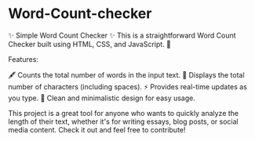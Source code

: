 # Word-Count-checker
✨ Simple Word Count Checker ✨
This is a straightforward Word Count Checker built using HTML, CSS, and JavaScript. 📝

Features:

🖋️ Counts the total number of words in the input text.
📜 Displays the total number of characters (including spaces).
⚡ Provides real-time updates as you type.
🎨 Clean and minimalistic design for easy usage.

This project is a great tool for anyone who wants to quickly analyze the length of their text, whether it's for writing essays, blog posts, or social media content. Check it out and feel free to contribute!
